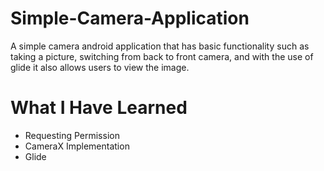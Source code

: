 # Simple-Camera-Application
A simple camera android application that has basic functionality such as taking a picture, 
switching from back to front camera, and with the use of glide it also allows users to view the image.

# What I Have Learned
* Requesting Permission
* CameraX Implementation
* Glide
